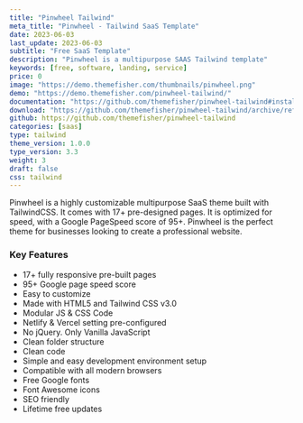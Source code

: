 ```yaml
---
title: "Pinwheel Tailwind"
meta_title: "Pinwheel - Tailwind SaaS Template"
date: 2023-06-03
last_update: 2023-06-03
subtitle: "Free SaaS Template"
description: "Pinwheel is a multipurpose SAAS Tailwind template"
keywords: [free, software, landing, service]
price: 0
image: "https://demo.themefisher.com/thumbnails/pinwheel.png"
demo: "https://demo.themefisher.com/pinwheel-tailwind/"
documentation: "https://github.com/themefisher/pinwheel-tailwind#installation"
download: "https://github.com/themefisher/pinwheel-tailwind/archive/refs/heads/main.zip"
github: https://github.com/themefisher/pinwheel-tailwind
categories: [saas]
type: tailwind
theme_version: 1.0.0
type_version: 3.3
weight: 3
draft: false
css: tailwind
---
```


Pinwheel is a highly customizable multipurpose SaaS theme built with TailwindCSS. It comes with 17+ pre-designed pages. It is optimized for speed, with a Google PageSpeed score of 95+. Pinwheel is the perfect theme for businesses looking to create a professional website.

### Key Features

- 17+ fully responsive pre-built pages
- 95+ Google page speed score
- Easy to customize
- Made with HTML5 and Tailwind CSS v3.0
- Modular JS & CSS Code
- Netlify & Vercel setting pre-configured
- No jQuery. Only Vanilla JavaScript
- Clean folder structure
- Clean code
- Simple and easy development environment setup
- Compatible with all modern browsers
- Free Google fonts
- Font Awesome icons
- SEO friendly
- Lifetime free updates
